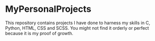 # MyPersonalProjects

This repository contains projects I have done to harness my skills in C, Python, HTML, CSS and SCSS.
You might not find it orderly or perfect because it is my proof of growth.
